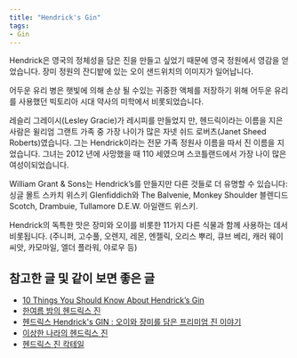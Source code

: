 ```yaml
---
title: "Hendrick's Gin"
tags:
- Gin
---
```


Hendrick은 영국의 정체성을 담은 진을 만들고 싶었기 때문에 영국 정원에서 영감을 얻었습니다.
장미 정원의 잔디밭에 있는 오이 샌드위치의 이미지가 일어납니다.

어두운 유리 병은 햇빛에 의해 손상 될 수있는 귀중한 액체를 저장하기 위해 어두운 유리를 사용했던 빅토리아 시대 약사의 미학에서 비롯되었습니다.

레슬리 그레이시(Lesley Gracie)가 레시피를 만들었지 만, 헨드릭이라는 이름을 지은 사람은 윌리엄 그랜트 가족 중 가장 나이가 많은 자넷 쉬드 로버츠(Janet Sheed Roberts)였습니다.
그는 Hendrick이라는 전문 가족 정원사 이름을 따서 진 이름을 지었습니다.
그녀는 2012 년에 사망했을 때 110 세였으며 스코틀랜드에서 가장 나이 많은 여성이되었습니다.

William Grant & Sons는 Hendrick’s를 만들지만 다른 것들로 더 유명할 수 있습니다:
싱글 몰트 스카치 위스키 Glenfiddich와 The Balvenie, Monkey Shoulder 블렌디드 Scotch, Drambuie, Tullamore D.E.W. 아일랜드 위스키.

Hendrick의 독특한 맛은 장미와 오이를 비롯한 11가지 다른 식물과 함께 사용하는 데서 비롯됩니다.
(주니퍼, 고수풀, 오렌지, 레몬, 엔젤릭, 오리스 뿌리, 큐브 베리, 캐러 웨이 씨앗, 카모마일, 엘더 플라워, 야로우 등)


## 참고한 글 및 같이 보면 좋은 글
- [10 Things You Should Know About Hendrick’s Gin](https://vinepair.com/articles/10-things-know-hendricks/) 
- [한여름 밤의 헨드릭스 진](https://m.blog.naver.com/silvermis/220097396793)
- [헨드릭스 Hendrick's GIN : 오이와 장미를 담은 프리미엄 진 이야기](https://drinkbox.tistory.com/83)
- [이상한 나라의 헨드릭스 진](https://m.blog.naver.com/PostView.nhn?blogId=stonebrand&logNo=220529612384&proxyReferer=https:%2F%2Fwww.google.com%2F)
- [헨드릭스 진 칵테일](https://www.hendricksgin.com/cocktails/)